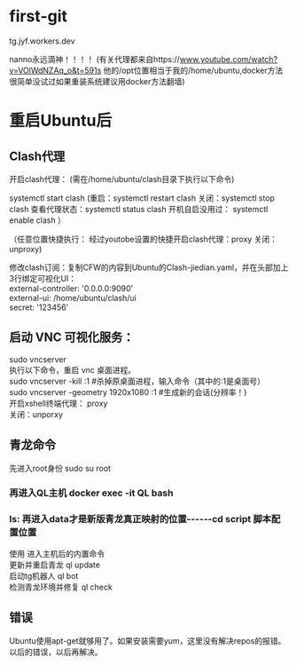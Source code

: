 # first-git


tg.jyf.workers.dev


nanno永远滴神！！！！
 (有关代理都来自https://www.youtube.com/watch?v=VOlWdNZAq_o&t=591s 他的/opt位置相当于我的/home/ubuntu,docker方法很简单没试过如果重装系统建议用docker方法翻墙)

# 重启Ubuntu后          
## Clash代理
开启clash代理： (需在/home/ubuntu/clash目录下执行以下命令)

systemctl start clash    (重启：systemctl restart clash 关闭：systemctl stop clash 查看代理状态：systemctl status clash
 开机自启没用过： systemctl enable clash  ）

（任意位置快捷执行：     经过youtobe设置的快捷开启clash代理：proxy 关闭：unproxy)

修改clash订阅：复制CFW的内容到Ubuntu的Clash-jiedian.yaml，并在头部加上3行绑定可视化UI：  
external-controller: '0.0.0.0:9090'  
external-ui: /home/ubuntu/clash/ui  
secret: '123456'

## 启动 VNC 可视化服务：

sudo vncserver  
执行以下命令，重启 vnc 桌面进程。  
sudo vncserver -kill :1 #杀掉原桌面进程，输入命令（其中的:1是桌面号）  
sudo vncserver -geometry 1920x1080 :1 #生成新的会话(分辨率！)  
开启xshell终端代理： proxy   
              关闭：unporxy

## 青龙命令
先进入root身份   sudo su root  
### 再进入QL主机     docker exec -it QL bash  
### ls:  再进入data才是新版青龙真正映射的位置------cd script 脚本配置位置
使用 进入主机后的内置命令  
更新并重启青龙
ql update                                                                                                
启动tg机器人
ql bot                                                       
检测青龙环境并修复
ql check                                                     

## 错误
Ubuntu使用apt-get就够用了。如果安装需要yum，这里没有解决repos的报错。以后的错误，以后再解决。


